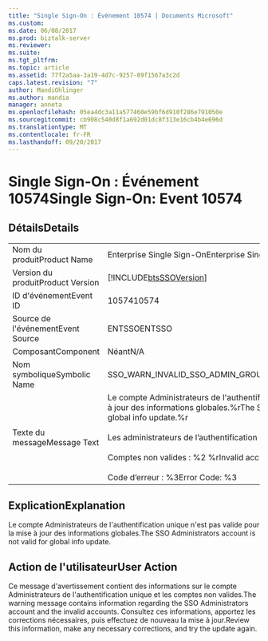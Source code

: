 ```yaml
---
title: "Single Sign-On : Événement 10574 | Documents Microsoft"
ms.custom: 
ms.date: 06/08/2017
ms.prod: biztalk-server
ms.reviewer: 
ms.suite: 
ms.tgt_pltfrm: 
ms.topic: article
ms.assetid: 77f2a5aa-3a19-4d7c-9257-89f1567a3c2d
caps.latest.revision: "7"
author: MandiOhlinger
ms.author: mandia
manager: anneta
ms.openlocfilehash: 05ea4dc3a11a577460e59bf6d910f286e791050e
ms.sourcegitcommit: cb908c540d8f1a692d01dc8f313e16cb4b4e696d
ms.translationtype: MT
ms.contentlocale: fr-FR
ms.lasthandoff: 09/20/2017
---
```

# <a name="single-sign-on-event-10574"></a><span data-ttu-id="f41bc-102">Single Sign-On : Événement 10574</span><span class="sxs-lookup"><span data-stu-id="f41bc-102">Single Sign-On: Event 10574</span></span>
## <a name="details"></a><span data-ttu-id="f41bc-103">Détails</span><span class="sxs-lookup"><span data-stu-id="f41bc-103">Details</span></span>  
  
|||  
|-|-|  
|<span data-ttu-id="f41bc-104">Nom du produit</span><span class="sxs-lookup"><span data-stu-id="f41bc-104">Product Name</span></span>|<span data-ttu-id="f41bc-105">Enterprise Single Sign-On</span><span class="sxs-lookup"><span data-stu-id="f41bc-105">Enterprise Single Sign-On</span></span>|  
|<span data-ttu-id="f41bc-106">Version du produit</span><span class="sxs-lookup"><span data-stu-id="f41bc-106">Product Version</span></span>|[!INCLUDE[btsSSOVersion](../includes/btsssoversion-md.md)]|  
|<span data-ttu-id="f41bc-107">ID d'événement</span><span class="sxs-lookup"><span data-stu-id="f41bc-107">Event ID</span></span>|<span data-ttu-id="f41bc-108">10574</span><span class="sxs-lookup"><span data-stu-id="f41bc-108">10574</span></span>|  
|<span data-ttu-id="f41bc-109">Source de l'événement</span><span class="sxs-lookup"><span data-stu-id="f41bc-109">Event Source</span></span>|<span data-ttu-id="f41bc-110">ENTSSO</span><span class="sxs-lookup"><span data-stu-id="f41bc-110">ENTSSO</span></span>|  
|<span data-ttu-id="f41bc-111">Composant</span><span class="sxs-lookup"><span data-stu-id="f41bc-111">Component</span></span>|<span data-ttu-id="f41bc-112">Néant</span><span class="sxs-lookup"><span data-stu-id="f41bc-112">N/A</span></span>|  
|<span data-ttu-id="f41bc-113">Nom symbolique</span><span class="sxs-lookup"><span data-stu-id="f41bc-113">Symbolic Name</span></span>|<span data-ttu-id="f41bc-114">SSO_WARN_INVALID_SSO_ADMIN_GROUP</span><span class="sxs-lookup"><span data-stu-id="f41bc-114">SSO_WARN_INVALID_SSO_ADMIN_GROUP</span></span>|  
|<span data-ttu-id="f41bc-115">Texte du message</span><span class="sxs-lookup"><span data-stu-id="f41bc-115">Message Text</span></span>|<span data-ttu-id="f41bc-116">Le compte Administrateurs de l'authentification unique n'est pas valide pour la mise à jour des informations globales.%r</span><span class="sxs-lookup"><span data-stu-id="f41bc-116">The SSO Administrators account is not valid for global info update.%r</span></span><br /><br /> <span data-ttu-id="f41bc-117">Les administrateurs de l’authentification unique : %1 %r</span><span class="sxs-lookup"><span data-stu-id="f41bc-117">SSO Administrators: %1%r</span></span><br /><br /> <span data-ttu-id="f41bc-118">Comptes non valides : %2 %r</span><span class="sxs-lookup"><span data-stu-id="f41bc-118">Invalid accounts: %2%r</span></span><br /><br /> <span data-ttu-id="f41bc-119">Code d’erreur : %3</span><span class="sxs-lookup"><span data-stu-id="f41bc-119">Error Code: %3</span></span>|  
  
## <a name="explanation"></a><span data-ttu-id="f41bc-120">Explication</span><span class="sxs-lookup"><span data-stu-id="f41bc-120">Explanation</span></span>  
 <span data-ttu-id="f41bc-121">Le compte Administrateurs de l'authentification unique n'est pas valide pour la mise à jour des informations globales.</span><span class="sxs-lookup"><span data-stu-id="f41bc-121">The SSO Administrators account is not valid for global info update.</span></span>  
  
## <a name="user-action"></a><span data-ttu-id="f41bc-122">Action de l'utilisateur</span><span class="sxs-lookup"><span data-stu-id="f41bc-122">User Action</span></span>  
 <span data-ttu-id="f41bc-123">Ce message d'avertissement contient des informations sur le compte Administrateurs de l'authentification unique et les comptes non valides.</span><span class="sxs-lookup"><span data-stu-id="f41bc-123">The warning message contains information regarding the SSO Administrators account and the invalid accounts.</span></span> <span data-ttu-id="f41bc-124">Consultez ces informations, apportez les corrections nécessaires, puis effectuez de nouveau la mise à jour.</span><span class="sxs-lookup"><span data-stu-id="f41bc-124">Review this information, make any necessary corrections, and try the update again.</span></span>